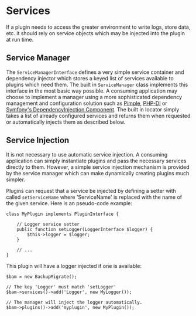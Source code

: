# Services #

If a plugin needs to access the greater environment to write logs, store data, etc. it should rely on service objects which may be injected into the plugin at run time.

## Service Manager ##

The `ServiceManagerInterface` defines a very simple service container and dependency injector which stores a keyed list of services available to plugins which need them. The built in `ServiceManager` class implements this interface in the most basic way possible. A consuming application may choose to implement a manager using a more sophisticated dependency management and configuration solution such as [Pimple](http://pimple.sensiolabs.org/), [PHP-DI](http://php-di.org/) or [Symfony's DependencyInjection Component](http://symfony.com/doc/current/components/dependency_injection/introduction.html). The built in locator simply takes a list of already configured services and returns them when requested or automatically injects them as described below.

## Service Injection ##

It is not necessary to use automatic service injection. A consuming application can simply instantiate plugins and pass the necessary services directly to them. However, a simple service injection mechanism is provided by the service manager which can make dynamically creating plugins much simpler. 

Plugins can request that a service be injected by defining a setter with called `setServiceName` where 'ServiceName' is replaced with the name of the given service. Here is an pseudo-code example:

	class MyPlugin implements PluginInterface {
		
		// Logger service setter
		public function setLogger(LoggerInterface $logger) {
			$this->logger = $logger;
		}
		
		// ...
	}
	
This plugin will have a logger injected if one is available:

	$bam = new BackupMigrate();
	
	// The key 'Logger' must match 'setLogger'
	$bam->services()->add('Logger', new MyLogger());
	
	// The manager will inject the logger automatically.
	$bam->plugins()->add('myplugin', new MyPlugin());
	
	